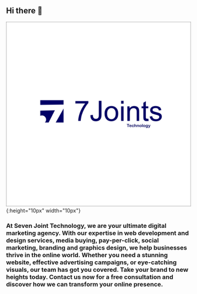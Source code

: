 ## Hi there 👋
![7joint flyer](7Joints1.jpg ){:height="10px" width="10px"}
### At Seven Joint Technology, we are your ultimate digital marketing agency. With our expertise in web development and design services, media buying, pay-per-click, social marketing, branding and  graphics design, we help businesses thrive in the online world. Whether you need a stunning website, effective advertising campaigns, or eye-catching visuals, our team has got you covered. Take your brand to new heights today. Contact us now for a free consultation and discover how we can transform your online presence.
<!--

**Here are some ideas to get you started:**

🙋‍♀️ A short introduction - what is your organization all about?
🌈 Contribution guidelines - how can the community get involved?
👩‍💻 Useful resources - where can the community find your docs? Is there anything else the community should know?
🍿 Fun facts - what does your team eat for breakfast?
🧙 Remember, you can do mighty things with the power of [Markdown](https://docs.github.com/github/writing-on-github/getting-started-with-writing-and-formatting-on-github/basic-writing-and-formatting-syntax)
-->
